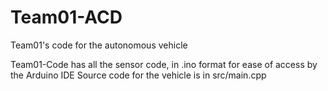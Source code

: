 # Team01-ACD
Team01's code for the autonomous vehicle

Team01-Code has all the sensor code, in .ino format for ease of access by the Arduino IDE
Source code for the vehicle is in src/main.cpp
